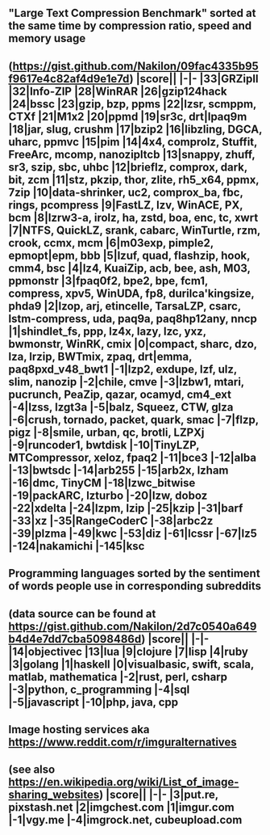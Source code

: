 ## "Large Text Compression Benchmark" sorted at the same time by compression ratio, speed and memory usage
(https://gist.github.com/Nakilon/09fac4335b95f9617e4c82af4d9e1e7d)
|score||
|-|-
|33|GRZipII
|32|Info-ZIP
|28|WinRAR
|26|gzip124hack
|24|bssc
|23|gzip, bzp, ppms
|22|lzsr, scmppm, CTXf
|21|M1x2
|20|ppmd
|19|sr3c, drt|lpaq9m
|18|jar, slug, crushm
|17|bzip2
|16|libzling, DGCA, uharc, ppmvc
|15|pim
|14|4x4, comprolz, Stuffit, FreeArc, mcomp, nanozipltcb
|13|snappy, zhuff, sr3, szip, sbc, uhbc
|12|brieflz, comprox, dark, bit, zcm
|11|stz, pkzip, thor, zlite, rh5_x64, ppmx, 7zip
|10|data-shrinker, uc2, comprox_ba, fbc, rings, pcompress
|9|FastLZ, lzv, WinACE, PX, bcm
|8|lzrw3-a, irolz, ha, zstd, boa, enc, tc, xwrt
|7|NTFS, QuickLZ, srank, cabarc, WinTurtle, rzm, crook, ccmx, mcm
|6|m03exp, pimple2, epmopt|epm, bbb
|5|lzuf, quad, flashzip, hook, cmm4, bsc
|4|lz4, KuaiZip, acb, bee, ash, M03, ppmonstr
|3|fpaq0f2, bpe2, bpe, fcm1, compress, xpv5, WinUDA, fp8, durilca'kingsize, phda9
|2|lzop, arj, etincelle, TarsaLZP, csarc, lstm-compress, uda, paq9a, paq8hp12any, nncp
|1|shindlet_fs, ppp, lz4x, lazy, lzc, yxz, bwmonstr, WinRK, cmix
|0|compact, sharc, dzo, lza, lrzip, BWTmix, zpaq, drt|emma, paq8pxd_v48_bwt1
|-1|lzp2, exdupe, lzf, ulz, slim, nanozip
|-2|chile, cmve
|-3|lzbw1, mtari, pucrunch, PeaZip, qazar, ocamyd, cm4_ext
|-4|lzss, lzgt3a
|-5|balz, Squeez, CTW, glza
|-6|crush, tornado, packet, quark, smac
|-7|flzp, pigz
|-8|smile, urban, qc, brotli, LZPXj
|-9|runcoder1, bwtdisk
|-10|TinyLZP, MTCompressor, xeloz, fpaq2
|-11|bce3
|-12|alba
|-13|bwtsdc
|-14|arb255
|-15|arb2x, lzham
|-16|dmc, TinyCM
|-18|lzwc_bitwise
|-19|packARC, lzturbo
|-20|lzw, doboz
|-22|xdelta
|-24|lzpm, lzip
|-25|kzip
|-31|barf
|-33|xz
|-35|RangeCoderC
|-38|arbc2z
|-39|plzma
|-49|kwc
|-53|diz
|-61|lcssr
|-67|lz5
|-124|nakamichi
|-145|ksc
---
## Programming languages sorted by the sentiment of words people use in corresponding subreddits
(data source can be found at https://gist.github.com/Nakilon/2d7c0540a649b4d4e7dd7cba5098486d)
|score||
|-|-
|14|objectivec
|13|lua
|9|clojure
|7|lisp
|4|ruby
|3|golang
|1|haskell
|0|visualbasic, swift, scala, matlab, mathematica
|-2|rust, perl, csharp
|-3|python, c_programming
|-4|sql
|-5|javascript
|-10|php, java, cpp
---
## Image hosting services aka https://www.reddit.com/r/imguralternatives
(see also https://en.wikipedia.org/wiki/List_of_image-sharing_websites)
|score||
|-|-
|3|put.re, pixstash.net
|2|imgchest.com
|1|imgur.com
|-1|vgy.me
|-4|imgrock.net, cubeupload.com
---
